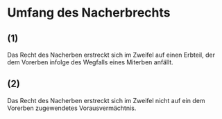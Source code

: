 # Umfang des Nacherbrechts



## (1)

 Das Recht des Nacherben erstreckt sich im Zweifel auf einen Erbteil, der dem Vorerben infolge des Wegfalls eines Miterben anfällt.

## (2)

 Das Recht des Nacherben erstreckt sich im Zweifel nicht auf ein dem Vorerben zugewendetes Vorausvermächtnis. 

